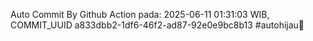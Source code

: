 Auto Commit By Github Action pada: 2025-06-11 01:31:03 WIB, COMMIT_UUID a833dbb2-1df6-46f2-ad87-92e0e9bc8b13 #autohijau🗿
